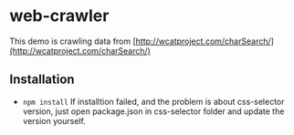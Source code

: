 # web-crawler

This demo is crawling data from [http://wcatproject.com/charSearch/](http://wcatproject.com/charSearch/)
 
## Installation
 
 * `npm install`
 If installtion failed, and the problem is about css-selector version,  just open package.json in css-selector folder and update the version yourself. 

